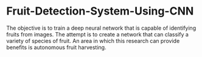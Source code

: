 # Fruit-Detection-System-Using-CNN
The objective is to train a deep neural network that is capable of identifying fruits from images. The attempt is to create a network that can classify a variety of species of fruit. An area in which this research can provide benefits is autonomous fruit harvesting.
